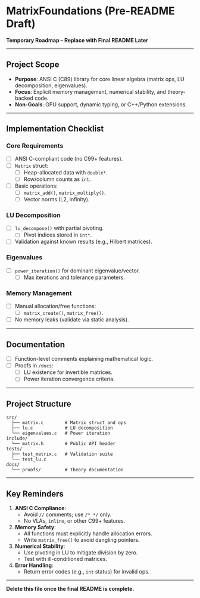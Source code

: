 # MatrixFoundations (Pre-README Draft)  
**Temporary Roadmap – Replace with Final README Later**  

---  

## **Project Scope**  
- **Purpose**: ANSI C (C89) library for core linear algebra (matrix ops, LU decomposition, eigenvalues).  
- **Focus**: Explicit memory management, numerical stability, and theory-backed code.  
- **Non-Goals**: GPU support, dynamic typing, or C++/Python extensions.  

---  

## **Implementation Checklist**  
### **Core Requirements**  
- [ ] ANSI C-compliant code (no C99+ features).  
- [ ] `Matrix` struct:  
  - [ ] Heap-allocated data with `double*`.  
  - [ ] Row/column counts as `int`.  
- [ ] Basic operations:  
  - [ ] `matrix_add()`, `matrix_multiply()`.  
  - [ ] Vector norms (L2, infinity).  
  
### **LU Decomposition**  
- [ ] `lu_decompose()` with partial pivoting.  
  - [ ] Pivot indices stored in `int*`.  
- [ ] Validation against known results (e.g., Hilbert matrices).  

### **Eigenvalues**  
- [ ] `power_iteration()` for dominant eigenvalue/vector.  
  - [ ] Max iterations and tolerance parameters.  
  
### **Memory Management**  
- [ ] Manual allocation/free functions:  
  - [ ] `matrix_create()`, `matrix_free()`.  
- [ ] No memory leaks (validate via static analysis).  

---  

## **Documentation**  
- [ ] Function-level comments explaining mathematical logic.  
- [ ] Proofs in `/docs`:  
  - [ ] LU existence for invertible matrices.  
  - [ ] Power iteration convergence criteria.  

---  

## **Project Structure**  
```  
src/  
  ├── matrix.c        # Matrix struct and ops  
  ├── lu.c            # LU decomposition  
  └── eigenvalues.c   # Power iteration  
include/  
  └── matrix.h        # Public API header  
tests/  
  ├── test_matrix.c   # Validation suite  
  └── test_lu.c  
docs/  
  └── proofs/         # Theory documentation  
```

---  

## **Key Reminders**  
1. **ANSI C Compliance**:  
   - Avoid `//` comments; use `/* */` only.  
   - No VLAs, `inline`, or other C99+ features.  
2. **Memory Safety**:  
   - All functions must explicitly handle allocation errors.  
   - Write `matrix_free()` to avoid dangling pointers.  
3. **Numerical Stability**:  
   - Use pivoting in LU to mitigate division by zero.  
   - Test with ill-conditioned matrices.  
4. **Error Handling**:  
   - Return error codes (e.g., `int` status) for invalid ops.  

---  

**Delete this file once the final README is complete.**

